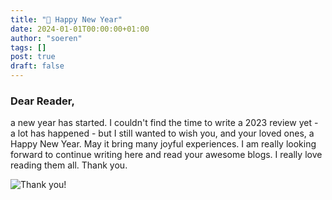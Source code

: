 ```yaml
---
title: "🥂 Happy New Year"
date: 2024-01-01T00:00:00+01:00
author: "soeren"
tags: []
post: true
draft: false
---
```


### Dear Reader,

a new year has started. I couldn't find the time to write a 2023 review yet - a lot has happened - but I still wanted to wish you, and your loved ones, a Happy New Year. May it bring many joyful experiences. I am really looking forward to continue writing here and read your awesome blogs. I really love reading them all. Thank you.  


![Thank you!](https://media.giphy.com/media/BPJmthQ3YRwD6QqcVD/giphy.gif)